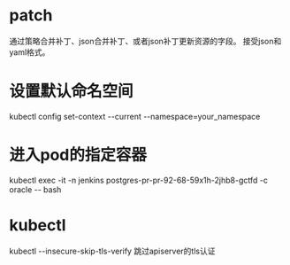 # patch
通过策略合并补丁、json合并补丁、或者json补丁更新资源的字段。
接受json和yaml格式。
# 设置默认命名空间
kubectl config set-context --current --namespace=your_namespace
# 进入pod的指定容器
kubectl exec -it -n jenkins postgres-pr-pr-92-68-59x1h-2jhb8-gctfd -c oracle -- bash
# kubectl
kubectl --insecure-skip-tls-verify 跳过apiserver的tls认证